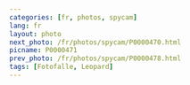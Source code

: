 ```yaml
---
categories: [fr, photos, spycam]
lang: fr
layout: photo
next_photo: /fr/photos/spycam/P0000470.html
picname: P0000471
prev_photo: /fr/photos/spycam/P0000478.html
tags: [Fotofalle, Leopard]
---
```

